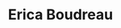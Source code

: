 ---
title: Erica Boudreau
position: Undergraduate Researcher
layout: default
contact:
publications: 
image: /images/user-icon.svg
group: undergrad
year-start: 2006
year-end: 2007
---